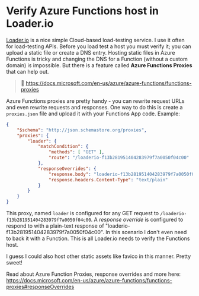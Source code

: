 # Verify Azure Functions host in Loader.io

[Loader.io](https://loader.io/) is a nice simple Cloud-based load-testing service. I use it often for load-testing APIs. Before you load test a host you must verify it; you can upload a static file or create a DNS entry. Hosting static files in Azure Functions is tricky and changing the DNS for a Function (without a custom domain) is impossible. But there is a feature called **Azure Functions Proxies** that can help out.

> 📖 <https://docs.microsoft.com/en-us/azure/azure-functions/functions-proxies>

Azure Functions proxies are pretty handy - you can rewrite request URLs and even rewrite requests and responses. One way to do this is create a `proxies.json` file and upload it with your Functions App code. Example: 

```json
{
    "$schema": "http://json.schemastore.org/proxies",
    "proxies": {
        "loader": {
            "matchCondition": {
                "methods": [ "GET" ],
                "route": "/loaderio-f13b281951404283979f7a0050f04c00"
            },
            "responseOverrides": {
                "response.body": "loaderio-f13b281951404283979f7a0050f04c00",
                "response.headers.Content-Type": "text/plain"
            }
        }
    }
}
```

This proxy, named `loader` is configured for any GET request to `/loaderio-f13b281951404283979f7a0050f04c00`. A _response override_ is configured to respond to with a plain-text response of "loaderio-f13b281951404283979f7a0050f04c00". In this scenario I don't even need to back it with a Function. This is all Loader.io needs to verify the Functions host.

I guess I could also host other static assets like favico in this manner. Pretty sweet!

Read about Azure Function Proxies, response overrides and more here: <https://docs.microsoft.com/en-us/azure/azure-functions/functions-proxies#responseOverrides>
